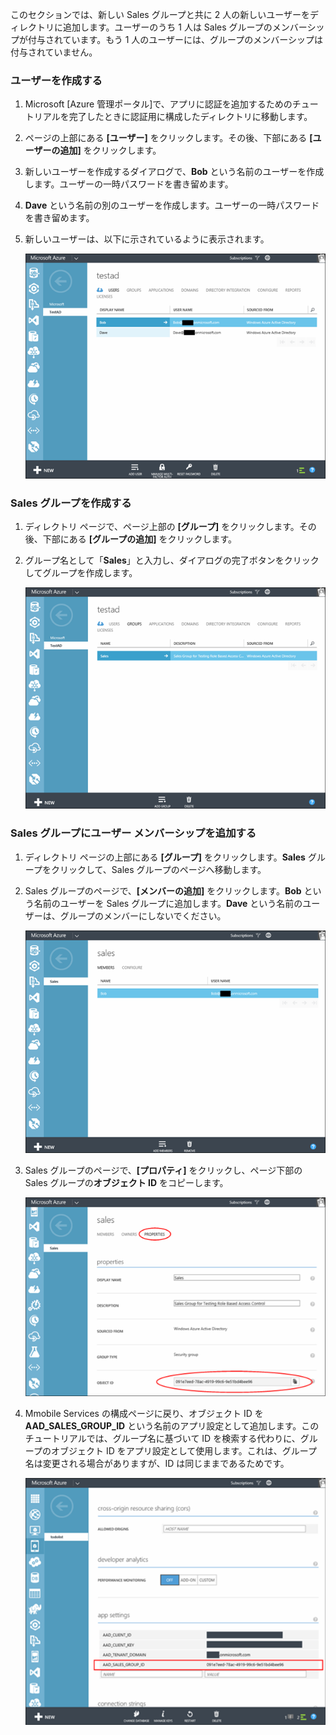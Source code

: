 このセクションでは、新しい Sales グループと共に 2 人の新しいユーザーをディレクトリに追加します。ユーザーのうち 1 人は Sales グループのメンバーシップが付与されています。もう 1 人のユーザーには、グループのメンバーシップは付与されていません。

### ユーザーを作成する


1. Microsoft [Azure 管理ポータル]で、アプリに認証を追加するためのチュートリアルを完了したときに認証用に構成したディレクトリに移動します。
2. ページの上部にある **[ユーザー]** をクリックします。その後、下部にある **[ユーザーの追加]** をクリックします。 
3. 新しいユーザーを作成するダイアログで、**Bob** という名前のユーザーを作成します。ユーザーの一時パスワードを書き留めます。 
4. **Dave** という名前の別のユーザーを作成します。ユーザーの一時パスワードを書き留めます。
5. 新しいユーザーは、以下に示されているように表示されます。

    ![](./media/mobile-services-aad-rbac-create-sales-group/users.png)


### Sales グループを作成する


1. ディレクトリ ページで、ページ上部の **[グループ]** をクリックします。その後、下部にある **[グループの追加]** をクリックします。 
2. グループ名として「**Sales**」と入力し、ダイアログの完了ボタンをクリックしてグループを作成します。 

    ![](./media/mobile-services-aad-rbac-create-sales-group/sales-group.png)

### Sales グループにユーザー メンバーシップを追加する


1. ディレクトリ ページの上部にある **[グループ]** をクリックします。**Sales** グループをクリックして、Sales グループのページへ移動します。 
2. Sales グループのページで、**[メンバーの追加]** をクリックします。**Bob** という名前のユーザーを Sales グループに追加します。**Dave** という名前のユーザーは、グループのメンバーにしないでください。

    ![](./media/mobile-services-aad-rbac-create-sales-group/group-membership.png)

3. Sales グループのページで、**[プロパティ]** をクリックし、ページ下部の Sales グループの**オブジェクト ID** をコピーします。

   
    ![](./media/mobile-services-aad-rbac-create-sales-group/sales-group-id.png)

4. Mmobile Services の構成ページに戻り、オブジェクト ID を **AAD_SALES_GROUP_ID** という名前のアプリ設定として追加します。このチュートリアルでは、グループ名に基づいて ID を検索する代わりに、グループのオブジェクト ID をアプリ設定として使用します。これは、グループ名は変更される場合がありますが、ID は同じままであるためです。

    ![](./media/mobile-services-aad-rbac-create-sales-group/sales-group-id-app-setting.png)

<!----HONumber=July15_HO2-->